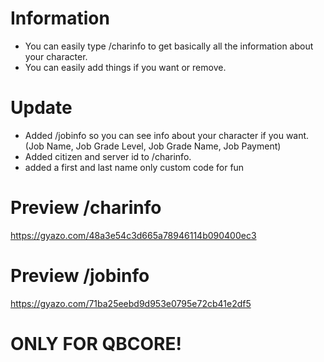 # Information
* You can easily type /charinfo to get basically all the information about your character.
* You can easily add things if you want or remove.
# Update
* Added /jobinfo so you can see info about your character if you want.
(Job Name, Job Grade Level, Job Grade Name, Job Payment)
* Added citizen and server id to /charinfo.
* added a first and last name only custom code for fun

# Preview /charinfo
https://gyazo.com/48a3e54c3d665a78946114b090400ec3 
# Preview /jobinfo
https://gyazo.com/71ba25eebd9d953e0795e72cb41e2df5

# ONLY FOR QBCORE!
